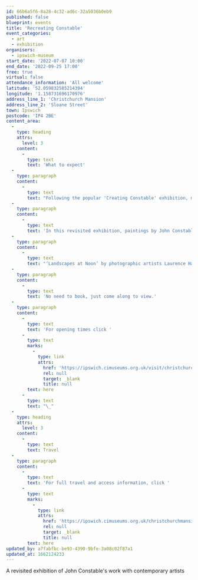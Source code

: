 ```yaml
---
id: 66b6a5f6-8a28-4c32-ad6c-32a5036b0eb9
published: false
blueprint: events
title: 'Recreating Constable'
event_categories:
  - art
  - exhibition
organisers:
  - ipswich-museum
start_date: '2022-07-07 10:00'
end_date: '2022-09-25 17:00'
free: true
virtual: false
attendance_information: 'All welcome'
latitude: '52.059832585214394'
longitude: '1.158731696170976'
address_line_1: 'Christchurch Mansion'
address_line_2: 'Sloane Street'
town: Ipswich
postcode: 'IP4 2BE'
content_area:
  -
    type: heading
    attrs:
      level: 3
    content:
      -
        type: text
        text: 'What to expect'
  -
    type: paragraph
    content:
      -
        type: text
        text: "Following the popular 'Creating Constable' exhibition, many of the works from the Ipswich collection are remaining in the Wolsey Art Gallery until September, 2022."
  -
    type: paragraph
    content:
      -
        type: text
        text: 'In this revisited exhibition, paintings by John Constable and his Suffolk contemporaries are joined by new contemporary works not previously displayed in the mansion.'
  -
    type: paragraph
    content:
      -
        type: text
        text: "‘Landscapes at Noon’ by photographic artists Laurence Harding and Liz Harrinton, explores a new way of viewing Constable’s ‘The Hay Wain.’ The work consists of hand printed cyanotypes on silk and form part of a larger installation that was commissioned in 2021 to celebrate the 200th\_anniversary of John Constable’s famous painting.\_"
  -
    type: paragraph
    content:
      -
        type: text
        text: 'No need to book, just come along to view.'
  -
    type: paragraph
    content:
      -
        type: text
        text: 'For opening times click '
      -
        type: text
        marks:
          -
            type: link
            attrs:
              href: 'https://ipswich.cimuseums.org.uk/visit/christchurch-mansion/'
              rel: null
              target: _blank
              title: null
        text: here
      -
        type: text
        text: "\_"
  -
    type: heading
    attrs:
      level: 3
    content:
      -
        type: text
        text: Travel
  -
    type: paragraph
    content:
      -
        type: text
        text: 'For full travel and access information, click '
      -
        type: text
        marks:
          -
            type: link
            attrs:
              href: 'https://ipswich.cimuseums.org.uk/christchurchmansionaccess/'
              rel: null
              target: _blank
              title: null
        text: here
updated_by: a7fabfbc-be93-4390-9bfe-3a08c02f87a1
updated_at: 1662124233
---
```

A revisited exhibition of John Constable's work with contemporary artists